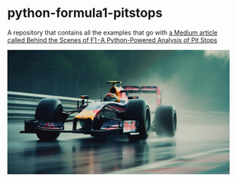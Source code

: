 # python-formula1-pitstops
A repository that contains all the examples that go with [a Medium article called Behind the Scenes of F1 - A Python-Powered Analysis of Pit Stops](https://medium.com/@pkalkman)

![Formula 1 Pitstops](/formula1.jpg "Formula 1 Pitstops")



